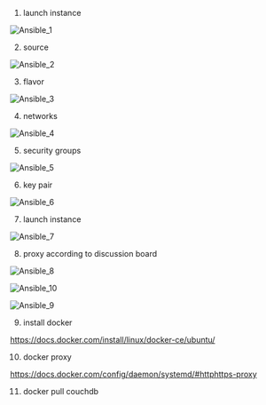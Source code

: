 1. launch instance

![Ansible_1](/Users/zhengyuchen/Google-Drive/Sync/Repository/Twitter-Cloud-Processing/Ansible/Ansible_1.png)

2. source

![Ansible_2](/Users/zhengyuchen/Google-Drive/Sync/Repository/Twitter-Cloud-Processing/Ansible/Ansible_2.png)

3. flavor

![Ansible_3](/Users/zhengyuchen/Google-Drive/Sync/Repository/Twitter-Cloud-Processing/Ansible/Ansible_3.png)

4. networks

![Ansible_4](/Users/zhengyuchen/Google-Drive/Sync/Repository/Twitter-Cloud-Processing/Ansible/Ansible_4.png)

5. security groups

![Ansible_5](/Users/zhengyuchen/Google-Drive/Sync/Repository/Twitter-Cloud-Processing/Ansible/Ansible_5.png)

6. key pair

![Ansible_6](/Users/zhengyuchen/Google-Drive/Sync/Repository/Twitter-Cloud-Processing/Ansible/Ansible_6.png)

7. launch instance

![Ansible_7](/Users/zhengyuchen/Google-Drive/Sync/Repository/Twitter-Cloud-Processing/Ansible/Ansible_7.png)

8. proxy according to discussion board

![Ansible_8](/Users/zhengyuchen/Google-Drive/Sync/Repository/Twitter-Cloud-Processing/Ansible/Ansible_8.png)

![Ansible_10](/Users/zhengyuchen/Google-Drive/Sync/Repository/Twitter-Cloud-Processing/Ansible/Ansible_10.png)

![Ansible_9](/Users/zhengyuchen/Google-Drive/Sync/Repository/Twitter-Cloud-Processing/Ansible/Ansible_9.png)

9. install docker

<https://docs.docker.com/install/linux/docker-ce/ubuntu/>

10. docker proxy

<https://docs.docker.com/config/daemon/systemd/#httphttps-proxy>

11. docker pull couchdb
